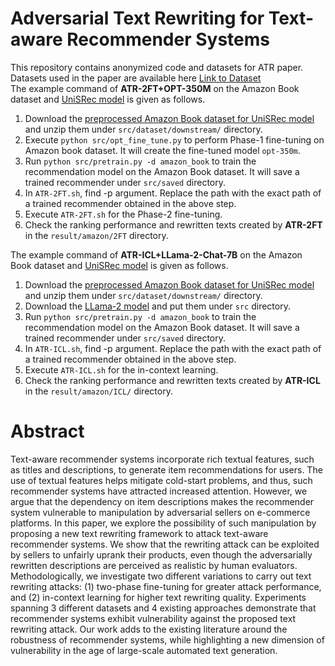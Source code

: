 # Adversarial Text Rewriting for Text-aware Recommender Systems

This repository contains anonymized code and datasets for ATR paper.  
Datasets used in the paper are available here [Link to Dataset](https://drive.google.com/file/d/1mp8NEOHVYC1q-CESFin4cUuO-0-N2Qkz/view?usp=sharing)  
The example command of **ATR-2FT+OPT-350M** on the Amazon Book dataset and [UniSRec model](https://github.com/RUCAIBox/UniSRec) is given as follows.

 1. Download the [preprocessed Amazon Book dataset for UniSRec model](https://drive.google.com/file/d/1_k10CKv0VsRON3L_PcTBhoQ09EOer70q/view?usp=drive_link)  and unzip them under `src/dataset/downstream/` directory.
 2. Execute `python src/opt_fine_tune.py` to perform Phase-1 fine-tuning on Amazon book dataset. It will create the fine-tuned model `opt-350m`.
 3. Run `python src/pretrain.py -d amazon_book` to train the recommendation model on the Amazon Book dataset. It will save a trained recommender under `src/saved` directory.
 4. In `ATR-2FT.sh`, find -p argument. Replace the path with the exact path of a trained recommender obtained in the above step. 
 5. Execute `ATR-2FT.sh` for the Phase-2 fine-tuning.  
 6. Check the ranking performance and rewritten texts created by **ATR-2FT** in the `result/amazon/2FT` directory.  


The example command of **ATR-ICL+LLama-2-Chat-7B** on the Amazon Book dataset and [UniSRec model](https://github.com/RUCAIBox/UniSRec) is given as follows.

 1. Download the [preprocessed Amazon Book dataset for UniSRec model](https://drive.google.com/file/d/1_k10CKv0VsRON3L_PcTBhoQ09EOer70q/view?usp=drive_link) and unzip them under `src/dataset/downstream/` directory.
 2. Download the [LLama-2 model](https://github.com/facebookresearch/llama) and put them under `src` directory.
 3. Run `python src/pretrain.py -d amazon_book` to train the recommendation model on the Amazon Book dataset. It will save a trained recommender under `src/saved` directory.
 4. In `ATR-ICL.sh`, find -p argument. Replace the path with the exact path of a trained recommender obtained in the above step. 
 5. Execute `ATR-ICL.sh` for the in-context learning.   
 6. Check the ranking performance and rewritten texts created by **ATR-ICL** in the `result/amazon/ICL/` directory.  


# Abstract 
Text-aware recommender systems incorporate rich textual features, such as titles and descriptions, to generate item recommendations for users. The use of textual features helps mitigate cold-start problems, and thus, such recommender systems have attracted increased attention. However, we argue that the dependency on item descriptions makes the recommender system vulnerable to manipulation by adversarial sellers on e-commerce platforms. In this paper, we explore the possibility of such manipulation by proposing a new text rewriting framework to attack text-aware recommender systems. We show that the rewriting attack can be exploited by sellers to unfairly uprank their products, even though the adversarially rewritten descriptions are perceived as realistic by human evaluators. Methodologically, we investigate two different variations to carry out text rewriting attacks: (1) two-phase fine-tuning for greater attack performance, and (2) in-context learning for higher text rewriting quality. Experiments spanning 3 different datasets and 4 existing approaches demonstrate that recommender systems exhibit vulnerability against the proposed text rewriting attack. Our work adds to the existing literature around the robustness of recommender systems, while highlighting a new dimension of vulnerability in the age of large-scale automated text generation.
